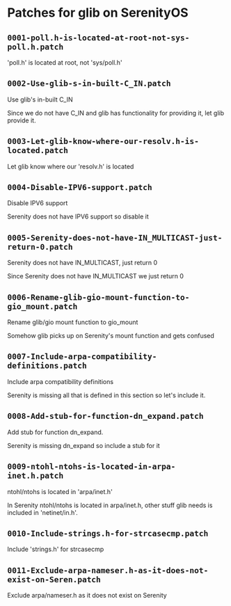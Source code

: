 # Patches for glib on SerenityOS

## `0001-poll.h-is-located-at-root-not-sys-poll.h.patch`

'poll.h' is located at root, not 'sys/poll.h'


## `0002-Use-glib-s-in-built-C_IN.patch`

Use glib's in-built C_IN

Since we do not have C_IN and glib has functionality for providing it,
let glib provide it.

## `0003-Let-glib-know-where-our-resolv.h-is-located.patch`

Let glib know where our 'resolv.h' is located


## `0004-Disable-IPV6-support.patch`

Disable IPV6 support

Serenity does not have IPV6 support so disable it

## `0005-Serenity-does-not-have-IN_MULTICAST-just-return-0.patch`

Serenity does not have IN_MULTICAST, just return 0

Since Serenity does not have IN_MULTICAST we just return 0

## `0006-Rename-glib-gio-mount-function-to-gio_mount.patch`

Rename glib/gio mount function to gio_mount

Somehow glib picks up on Serenity's mount function and gets confused

## `0007-Include-arpa-compatibility-definitions.patch`

Include arpa compatibility definitions

Serenity is missing all that is defined in this section so let's
include it.

## `0008-Add-stub-for-function-dn_expand.patch`

Add stub for function dn_expand.

Serenity is missing dn_expand so include a stub for it

## `0009-ntohl-ntohs-is-located-in-arpa-inet.h.patch`

ntohl/ntohs is located in 'arpa/inet.h'

In Serenity ntohl/ntohs is located in arpa/inet.h, other stuff glib
needs is included in 'netinet/in.h'.

## `0010-Include-strings.h-for-strcasecmp.patch`

Include 'strings.h' for strcasecmp


## `0011-Exclude-arpa-nameser.h-as-it-does-not-exist-on-Seren.patch`

Exclude arpa/nameser.h as it does not exist on Serenity


